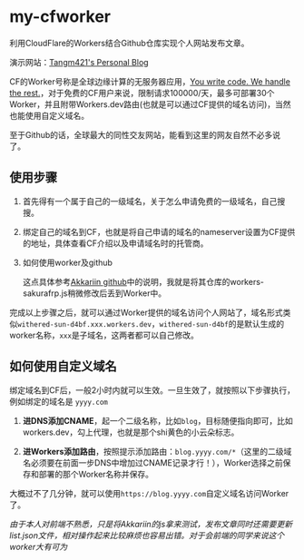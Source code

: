 # my-cfworker

利用CloudFlare的Workers结合Github仓库实现个人网站发布文章。

演示网站：[Tangm421's Personal Blog](https://myblog.luanhui.cf)

CF的Worker号称是全球边缘计算的无服务器应用，[You write code. We handle the rest.](https://workers.cloudflare.com/)，对于免费的CF用户来说，限制请求100000/天，最多可部署30个Worker，并且附带Workers.dev路由(也就是可以通过CF提供的域名访问)，当然也能使用自定义域名。

至于Github的话，全球最大的同性交友网站，能看到这里的网友自然不必多说了。

## 使用步骤

1. 首先得有一个属于自己的一级域名，关于怎么申请免费的一级域名，自己搜搜。

2. 绑定自己的域名到CF，也就是将自己申请的域名的nameserver设置为CF提供的地址，具体查看CF介绍以及申请域名时的托管商。

3. 如何使用worker及github

    这点具体参考[Akkariin github][Akkariin Meiko]中的说明，我就是将其仓库的workers-sakurafrp.js稍微修改后丢到Worker中。

完成以上步骤之后，就可以通过Worker提供的域名访问个人网站了，域名形式类似`withered-sun-d4bf.xxx.workers.dev`，`withered-sun-d4bf`的是默认生成的worker名称，`xxx`是子域名，这两者都可以自己修改。


## 如何使用自定义域名
绑定域名到CF后，一般2小时内就可以生效。一旦生效了，就按照以下步骤执行，例如绑定的域名是 `yyyy.com`

1. **进DNS添加CNAME**，起一个二级名称，比如`blog`，目标随便指向即可，比如workers.dev，勾上代理，也就是那个shi黄色的小云朵标志。

2. **进Workers添加路由**，按照提示添加路由：`blog.yyyy.com/*`（这里的二级域名必须要在前面一步DNS中增加过CNAME记录才行！），Worker选择之前保存和部署的那个Worker名称并保存。

大概过不了几分钟，就可以使用`https://blog.yyyy.com`自定义域名访问Worker了。



*由于本人对前端不熟悉，只是将Akkariin的js拿来测试，发布文章同时还需要更新list.json文件，相对操作起来比较麻烦也容易出错。对于会前端的同学来说这个worker大有可为*

[Akkariin Meiko]:https://github.com/kasuganosoras/cloudflare-worker-blog